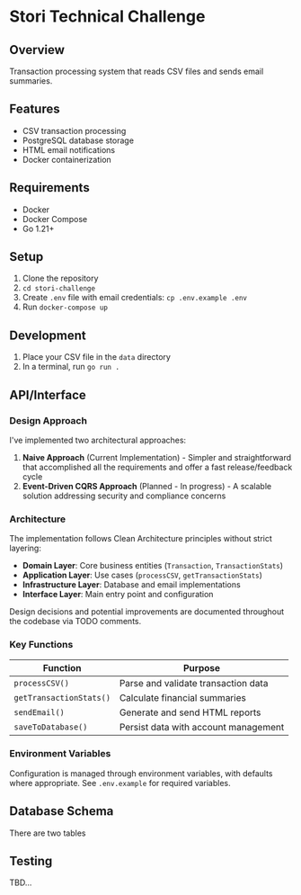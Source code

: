 # Stori Technical Challenge

## Overview

Transaction processing system that reads CSV files and sends email summaries.

## Features

- CSV transaction processing
- PostgreSQL database storage
- HTML email notifications
- Docker containerization

## Requirements

- Docker
- Docker Compose
- Go 1.21+

## Setup

1. Clone the repository
2. `cd stori-challenge`
3. Create `.env` file with email credentials: `cp .env.example .env`
4. Run `docker-compose up`

## Development

1. Place your CSV file in the `data` directory
2. In a terminal, run `go run .`

## API/Interface

### Design Approach

I've implemented two architectural approaches:

1. **Naive Approach** (Current Implementation) - Simpler and straightforward that accomplished all the requirements and offer a fast release/feedback cycle
2. **Event-Driven CQRS Approach** (Planned - In progress) - A scalable solution addressing security and compliance concerns

### Architecture

The implementation follows Clean Architecture principles without strict layering:

- **Domain Layer**: Core business entities (`Transaction`, `TransactionStats`)
- **Application Layer**: Use cases (`processCSV`, `getTransactionStats`)
- **Infrastructure Layer**: Database and email implementations
- **Interface Layer**: Main entry point and configuration

Design decisions and potential improvements are documented throughout the codebase via TODO comments.

### Key Functions

| Function | Purpose |
|----------|---------|
| `processCSV()` | Parse and validate transaction data |
| `getTransactionStats()` | Calculate financial summaries |
| `sendEmail()` | Generate and send HTML reports |
| `saveToDatabase()` | Persist data with account management |

### Environment Variables

Configuration is managed through environment variables, with defaults where appropriate. See `.env.example` for required variables.

## Database Schema

There are two tables

## Testing

TBD...
